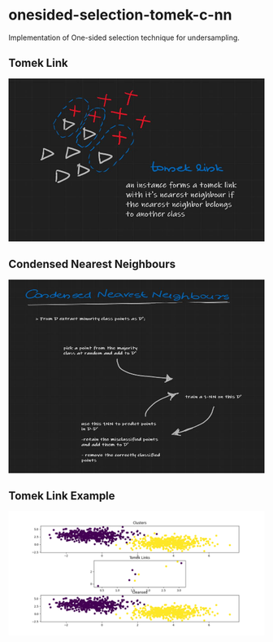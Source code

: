 # onesided-selection-tomek-c-nn
Implementation of One-sided selection technique for undersampling.


## Tomek Link

<img src="https://raw.githubusercontent.com/sajith-rahim/onesided-selection-tomek-c-nn/main/doc/tomek-link.JPG?sanitize=true&raw=true" width="590px" height="320px" alt="Tomek Link"/>

## Condensed Nearest Neighbours

<img src="https://raw.githubusercontent.com/sajith-rahim/onesided-selection-tomek-c-nn/main/doc/CondensedNN.JPG?sanitize=true&raw=true" width="760px" height="380px" alt=" CondensedNN"/>


## Tomek Link Example
<img src="https://raw.githubusercontent.com/sajith-rahim/onesided-selection-tomek-c-nn/main/doc/tomek.png?sanitize=true&raw=true" alt="Tomek Link Example"/>
